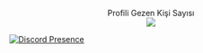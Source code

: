  <p align="center"> 
Profili Gezen Kişi Sayısı<br>
  
 <img src="https://profile-counter.glitch.me/ravgar/count.svg" />
</p>

[![Discord Presence](https://lanyard-profile-readme.vercel.app/api/1049727678091120640?hideDiscrim=true)](https://discord.com/users/921504197675991131)
